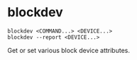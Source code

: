 # blockdev

```
blockdev <COMMAND...> <DEVICE...>
blockdev --report <DEVICE...>
```

Get or set various block device attributes.

